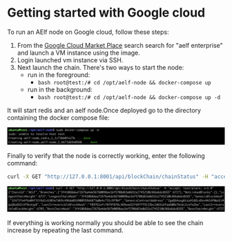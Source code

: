 # Getting started with Google cloud 

To run an AElf node on Google cloud, follow these steps:

1. From the [Google Cloud Market Place](https://console.cloud.google.com/marketplace) search search for "aelf enterprise" and launch a VM instance using the image. 
2. Login launched vm instance via SSH. 
3. Next launch the chain. There's two ways to start the node:
    - run in the foreground: 
      - ```bash root@test:/# cd /opt/aelf-node && docker-compose up```
    - run in the background:
      - ```bash root@test:/# cd /opt/aelf-node && docker-compose up -d```

It will start redis and an aelf node.Once deployed go to the directory containing the docker compose file:

<p align="center">
    <img src="docker-compose.png">
</p>

Finally to verify that the node is correctly working, enter the following command: 

```bash 
curl -X GET "http://127.0.0.1:8001/api/blockChain/chainStatus" -H "accept: text/plain; v=1.0"
```

<p align="center">
    <img src="curl-chain-stat.png">
</p>

If everything is working normally you should be able to see the chain increase by repeating the last command.